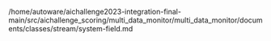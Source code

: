 /home/autoware/aichallenge2023-integration-final-main/src/aichallenge_scoring/multi_data_monitor/multi_data_monitor/documents/classes/stream/system-field.md